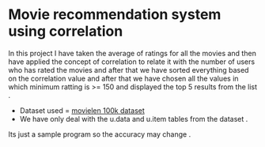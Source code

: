 <h1>Movie recommendation system using correlation </h1>

<p> In this project I have taken the average of ratings for all the movies and then have applied the concept of correlation to relate it with the number of users who has rated the movies and after that we have sorted everything based on the correlation value and after that we have chosen all the values in which minimum ratting is >= 150 and displayed the top 5 results from the list . </p>

<ul>
<li>Dataset used = <a href=""https://grouplens.org/datasets/movielens/100k/"">movielen 100k dataset</a></li>
<li>We have only deal with the u.data and u.item tables from the dataset .</li>
</ul>

<p>Its just a sample program so the accuracy may change .</p>
